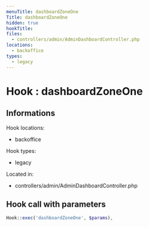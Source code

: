 ```yaml
---
menuTitle: dashboardZoneOne
Title: dashboardZoneOne
hidden: true
hookTitle: 
files:
  - controllers/admin/AdminDashboardController.php
locations:
  - backoffice
types:
  - legacy
---
```


# Hook : dashboardZoneOne

## Informations

Hook locations: 
  - backoffice

Hook types: 
  - legacy

Located in: 
  - controllers/admin/AdminDashboardController.php

## Hook call with parameters

```php
Hook::exec('dashboardZoneOne', $params),
```